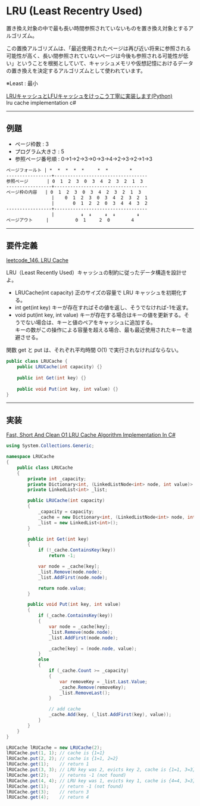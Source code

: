# LRU (Least Recentry Used)

置き換え対象の中で最も長い時間参照されていないものを置き換え対象とするアルゴリズム。  

この置換アルゴリズムは、「最近使用されたページは再び近い将来に参照される可能性が高く、長い間参照されていないページは今後も参照される可能性が低い」ということを根拠としていて、キャッシュメモリや仮想記憶におけるデータの置き換えを決定するアルゴリズムとして使われています。  

※Least : 最小  

[LRUキャッシュとLFUキャッシュをけっこう丁寧に実装します(Python)](https://qiita.com/grouse324/items/8c7c48b17c4fbf246f44)  
lru cache implementation c#  

---

## 例題

- ページ枠数 : 3  
- プログラム大きさ : 5  
- 参照ページ番号順 : 0→1→2→3→0→3→4→2→3→2→1→3  

``` txt
ページフォールト | *  *  *  *  *     *  *        * 
-----------------+-----------------------------------
参照ページ       | 0  1  2  3  0  3  4  2  3  2  1  3
-----------------+-----------------------------------
ページ枠の内容   | 0  1  2  3  0  3  4  2  3  2  1  3
                 |    0  1  2  3  0  3  4  2  3  2  1
                 |       0  1  2  2  0  3  4  4  3  2
-----------------+-----------------------------------
                 |          ↡  ↡     ↡  ↡        ↡  
ページアウト     |          0  1     2  0        4 
```

---

## 要件定義

[leetcode_146. LRU Cache](https://leetcode.com/problems/lru-cache/)  

LRU（Least Recently Used）キャッシュの制約に従ったデータ構造を設計せよ。  

- LRUCache(int capacity) 正のサイズの容量で LRU キャッシュを初期化する。  
- int get(int key) キーが存在すればその値を返し、そうでなければ-1を返す。  
- void put(int key, int value) キーが存在する場合はキーの値を更新する。そうでない場合は、キーと値のペアをキャッシュに追加する。  
  キーの数がこの操作による容量を超える場合、最も最近使用されたキーを退避させる。  

関数 get と put は、それぞれ平均時間 O(1) で実行されなければならない。

``` C#
public class LRUCache {
    public LRUCache(int capacity) {}
    
    public int Get(int key) {}
    
    public void Put(int key, int value) {}
}
```

---

## 実装

[Fast, Short And Clean O1 LRU Cache Algorithm Implementation In C#](https://www.c-sharpcorner.com/article/fast-and-clean-o1-lru-cache-implementation/)  

``` C#
using System.Collections.Generic;

namespace LRUCache
{
    public class LRUCache
    {
        private int _capacity;
        private Dictionary<int, (LinkedListNode<int> node, int value)> _cache;
        private LinkedList<int> _list;

        public LRUCache(int capacity)
        {
            _capacity = capacity;
            _cache = new Dictionary<int, (LinkedListNode<int> node, int value)>(capacity);
            _list = new LinkedList<int>();
        }

        public int Get(int key)
        {
            if (!_cache.ContainsKey(key))
                return -1;

            var node = _cache[key];
            _list.Remove(node.node);
            _list.AddFirst(node.node);

            return node.value;
        }

        public void Put(int key, int value)
        {
            if (_cache.ContainsKey(key))
            {
                var node = _cache[key];
                _list.Remove(node.node);
                _list.AddFirst(node.node);

                _cache[key] = (node.node, value);
            }
            else
            {
                if (_cache.Count >= _capacity)
                {
                    var removeKey = _list.Last.Value;
                    _cache.Remove(removeKey);
                    _list.RemoveLast();
                }

                // add cache
                _cache.Add(key, (_list.AddFirst(key), value));
            }
        }
    }
}
```

``` C#
LRUCache lRUCache = new LRUCache(2);
lRUCache.put(1, 1); // cache is {1=1}
lRUCache.put(2, 2); // cache is {1=1, 2=2}
lRUCache.get(1);    // return 1
lRUCache.put(3, 3); // LRU key was 2, evicts key 2, cache is {1=1, 3=3}
lRUCache.get(2);    // returns -1 (not found)
lRUCache.put(4, 4); // LRU key was 1, evicts key 1, cache is {4=4, 3=3}
lRUCache.get(1);    // return -1 (not found)
lRUCache.get(3);    // return 3
lRUCache.get(4);    // return 4
```
